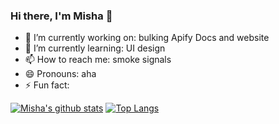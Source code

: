 ### Hi there, I'm Misha 👋

- 🔭 I’m currently working on: bulking Apify Docs and website
- 🌱 I’m currently learning: UI design
- 📫 How to reach me: smoke signals
- 😄 Pronouns: aha
- ⚡ Fun fact: 


[![Misha's github stats](https://github-readme-stats.vercel.app/api?username=m-murasovs&count_private=true)](https://github.com/anuraghazra/github-readme-stats)
[![Top Langs](https://github-readme-stats.vercel.app/api/top-langs/?username=m-murasovs)](https://github.com/anuraghazra/github-readme-stats)
